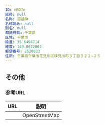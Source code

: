```yaml
---
ID: nRD7e
総称: null
名称: 道祖神
名称読み: null
別名: null
都道府県: 千葉県
区域: 千葉市
緯度: 35.6494714
経度: 140.0672062
郵便番号: 2620023
住所: 千葉県千葉市花見川区検見川町３丁目３２２−２５
---
```


## その他

### 参考URL

| URL | 説明          |
| --- | ------------- |
|     | OpenStreetMap |
